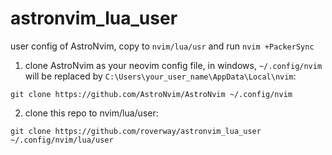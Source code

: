 # astronvim_lua_user

user config of AstroNvim, copy to `nvim/lua/usr` and run `nvim +PackerSync` 

1. clone AstroNvim as your neovim config file, in windows, `~/.config/nvim` will be replaced by `C:\Users\your_user_name\AppData\Local\nvim`:

`git clone https://github.com/AstroNvim/AstroNvim ~/.config/nvim`

2. clone this repo to nvim/lua/user:

`git clone https://github.com/roverway/astronvim_lua_user ~/.config/nvim/lua/user`
